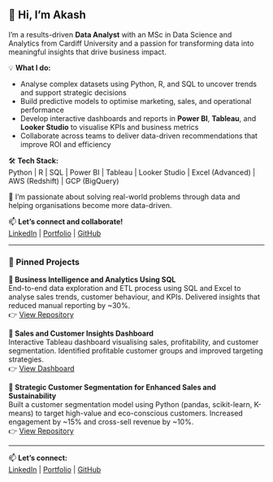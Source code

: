 ## 👋 Hi, I’m Akash

I’m a results-driven **Data Analyst** with an MSc in Data Science and Analytics from Cardiff University and a passion for transforming data into meaningful insights that drive business impact.

💡 **What I do:**  
- Analyse complex datasets using Python, R, and SQL to uncover trends and support strategic decisions  
- Build predictive models to optimise marketing, sales, and operational performance  
- Develop interactive dashboards and reports in **Power BI**, **Tableau**, and **Looker Studio** to visualise KPIs and business metrics  
- Collaborate across teams to deliver data-driven recommendations that improve ROI and efficiency

🛠 **Tech Stack:**  
Python | R | SQL | Power BI | Tableau | Looker Studio | Excel (Advanced) | AWS (Redshift) | GCP (BigQuery)

🚀 I’m passionate about solving real-world problems through data and helping organisations become more data-driven.  

📫 **Let’s connect and collaborate!**<br>
[LinkedIn](https://www.linkedin.com/in/akash-bhowad/) | [Portfolio](https://akashbhowad09.wixsite.com/portfolio) | [GitHub](https://github.com/bhowad-akash)

---

### 📌 Pinned Projects

**🔷 Business Intelligence and Analytics Using SQL**  
End-to-end data exploration and ETL process using SQL and Excel to analyse sales trends, customer behaviour, and KPIs. Delivered insights that reduced manual reporting by ~30%.  
👉 [View Repository](https://github.com/bhowad-akash/Business_Intelligence_and_Analytics_Using_SQL)

**🔶 Sales and Customer Insights Dashboard**  
Interactive Tableau dashboard visualising sales, profitability, and customer segmentation. Identified profitable customer groups and improved targeting strategies.  
👉 [View Dashboard](https://public.tableau.com/views/SalesDashboard_17439417454870/SalesCustomerDashboard?:language=en-GB&:sid=&:redirect=auth&:display_count=n&:origin=viz_share_link)

**🔷 Strategic Customer Segmentation for Enhanced Sales and Sustainability**  
Built a customer segmentation model using Python (pandas, scikit-learn, K-means) to target high-value and eco-conscious customers. Increased engagement by ~15% and cross-sell revenue by ~10%.  
👉 [View Repository](https://github.com/bhowad-akash/Customer_Segmentation_for_Enhanced_Sustainability_and_Sales)

---

📫 **Let’s connect:**  
[LinkedIn](https://www.linkedin.com/in/akash-bhowad/) | [Portfolio](https://akashbhowad09.wixsite.com/portfolio) | [GitHub](https://github.com/bhowad-akash)

<!--
**bhowad-akash/bhowad-akash** is a ✨ _special_ ✨ repository because its `README.md` (this file) appears on your GitHub profile.



